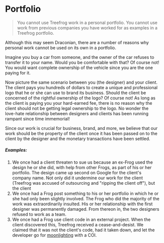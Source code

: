 # Portfolio

> You cannot use Treefrog work in a personal portfolio.
> You cannot use work from previous companies you have worked for as examples in a Treefrog portfolio.
 
Although this may seem Draconian, there are a number of reasons why personal work cannot be used on its own in a portfolio. 

Imagine you buy a car from someone, and the owner of the car refuses to transfer it to your name. Would you be comfortable with that? Of course not! You would want complete ownership of the vehicle since you are the one paying for it.

Now picture the same scenario between you (the designer) and your client. The client pays you hundreds of dollars to create a unique and professional logo that he or she can use to brand its business. Should the client be concerned of the rightful ownership of the logo? Of course not! As long as the client is paying you your hard-earned fee, there is no reason why the client should not be getting legal ownership to the logo. No wonder the love-hate relationship between designers and clients has been running rampant since time immemorial!

Since our work is crucial for business, brand, and more, we believe that our work should be the property of the client once it has been passed on to the client by the designer and the monetary transactions have been settled.

##### Examples:

1. We once had a client threaten to sue us because an ex-Frog used the design he or she did, with help from other Frogs, as part of his or her portfolio. The design came up second on Google for the client's company name. Not only did it undermine our work for the client (Treefrog was accused of outsourcing and "ripping the client off"), but the client
2. We once had a Frog post something to his or her portfolio in which he or she had only been slightly involved. The Frog who did the majority of the work was extraordinarily insulted. His or her relationship with the first designer was permanently damaged. From thereon in, the two designers refused to work as a team.
3. We once had a Frog use client code in an external project. When the client discovered this, Treefrog received a cease-and-desist. We claimed that it was not the client's code, had it taken down, and let the developer go for [moonlighting](manual/moonlighting.md) with a COI.